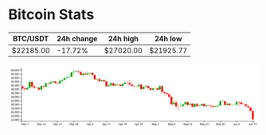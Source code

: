 # Bitcoin Stats

BTC/USDT|24h change|24h high|24h low|
|---|---|---|---|
|$22185.00|-17.72%|$27020.00|$21925.77|

<img src="./chart.svg">
